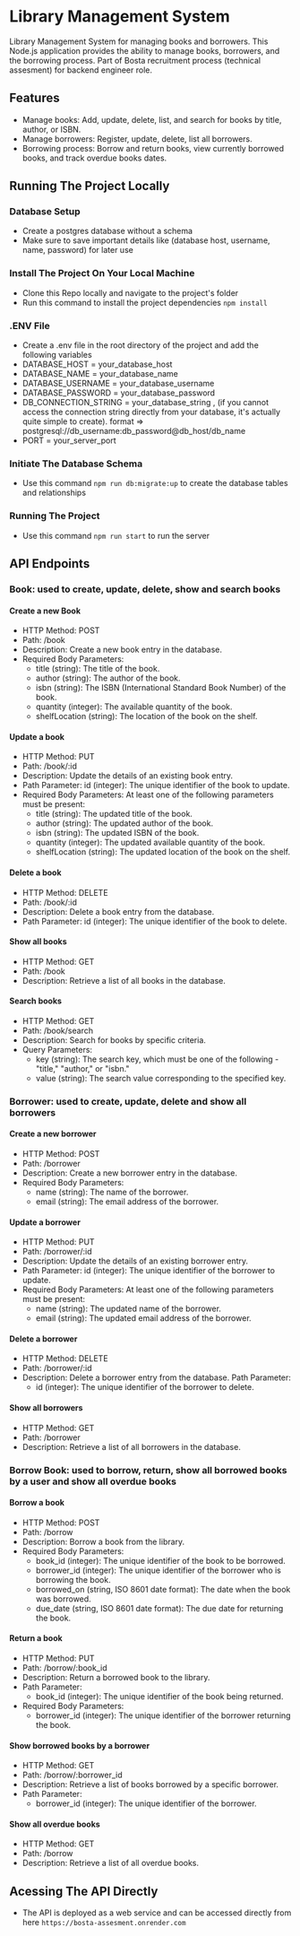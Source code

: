 # Library Management System
Library Management System for managing books and borrowers. This Node.js application provides the ability to manage books, borrowers, and the borrowing process.
Part of Bosta recruitment process (technical assesment) for backend engineer role.

## Features
- Manage books: Add, update, delete, list, and search for books by title, author, or ISBN.
- Manage borrowers: Register, update, delete, list all borrowers.
- Borrowing process: Borrow and return books, view currently borrowed books, and track overdue books dates.

## Running The Project Locally
### Database Setup
- Create a postgres database without a schema
- Make sure to save important details like (database host, username, name, password) for later use
### Install The Project On Your Local Machine
- Clone this Repo locally and navigate to the project's folder
- Run this command to install the project dependencies `npm install`
### .ENV File
- Create a .env file in the root directory of the project and add the following variables
- DATABASE_HOST = your_database_host
- DATABASE_NAME = your_database_name
- DATABASE_USERNAME = your_database_username
- DATABASE_PASSWORD = your_database_password
- DB_CONNECTION_STRING = your_database_string , (if you cannot access the connection string directly from your database, it's actually quite simple to create).
  format => postgresql://db_username:db_password@db_host/db_name
- PORT = your_server_port
### Initiate The Database Schema
- Use this command `npm run db:migrate:up` to create the database tables and relationships
### Running The Project
- Use this command `npm run start` to run the server
## API Endpoints
### Book: used to create, update, delete, show and search books
#### Create a new Book
- HTTP Method: POST
- Path: /book
- Description: Create a new book entry in the database.
- Required Body Parameters:
  - title (string): The title of the book.
  - author (string): The author of the book.
  - isbn (string): The ISBN (International Standard Book Number) of the book.
  - quantity (integer): The available quantity of the book.
  - shelfLocation (string): The location of the book on the shelf.
#### Update a book
- HTTP Method: PUT
- Path: /book/:id
- Description: Update the details of an existing book entry.
- Path Parameter:
id (integer): The unique identifier of the book to update.
- Required Body Parameters:
At least one of the following parameters must be present:
  - title (string): The updated title of the book.
  - author (string): The updated author of the book.
  - isbn (string): The updated ISBN of the book.
  - quantity (integer): The updated available quantity of the book.
  - shelfLocation (string): The updated location of the book on the shelf.
#### Delete a book
- HTTP Method: DELETE
- Path: /book/:id
- Description: Delete a book entry from the database.
- Path Parameter:
id (integer): The unique identifier of the book to delete.
#### Show all books
- HTTP Method: GET
- Path: /book
- Description: Retrieve a list of all books in the database.
#### Search books
- HTTP Method: GET
- Path: /book/search
- Description: Search for books by specific criteria.
- Query Parameters:
  - key (string): The search key, which must be one of the following - "title," "author," or "isbn."
  - value (string): The search value corresponding to the specified key.
### Borrower: used to create, update, delete and show all borrowers
#### Create a new borrower
- HTTP Method: POST
- Path: /borrower
- Description: Create a new borrower entry in the database.
- Required Body Parameters:
  - name (string): The name of the borrower.
  - email (string): The email address of the borrower.
#### Update a borrower
- HTTP Method: PUT
- Path: /borrower/:id
- Description: Update the details of an existing borrower entry.
- Path Parameter:
id (integer): The unique identifier of the borrower to update.
- Required Body Parameters:
At least one of the following parameters must be present:
  - name (string): The updated name of the borrower.
  - email (string): The updated email address of the borrower.
#### Delete a borrower
- HTTP Method: DELETE
- Path: /borrower/:id
- Description: Delete a borrower entry from the database.
Path Parameter:
  - id (integer): The unique identifier of the borrower to delete.
#### Show all borrowers
- HTTP Method: GET
- Path: /borrower
- Description: Retrieve a list of all borrowers in the database.
### Borrow Book: used to borrow, return, show all borrowed books by a user and show all overdue books
#### Borrow a book
- HTTP Method: POST
- Path: /borrow
- Description: Borrow a book from the library.
- Required Body Parameters:
  - book_id (integer): The unique identifier of the book to be borrowed.
  - borrower_id (integer): The unique identifier of the borrower who is borrowing the book.
  - borrowed_on (string, ISO 8601 date format): The date when the book was borrowed.
  - due_date (string, ISO 8601 date format): The due date for returning the book.
#### Return a book
- HTTP Method: PUT
- Path: /borrow/:book_id
- Description: Return a borrowed book to the library.
- Path Parameter:
  - book_id (integer): The unique identifier of the book being returned.
- Required Body Parameters:
  - borrower_id (integer): The unique identifier of the borrower returning the book.
#### Show borrowed books by a borrower
- HTTP Method: GET
- Path: /borrow/:borrower_id
- Description: Retrieve a list of books borrowed by a specific borrower.
- Path Parameter:
  - borrower_id (integer): The unique identifier of the borrower.
#### Show all overdue books
- HTTP Method: GET
- Path: /borrow
- Description: Retrieve a list of all overdue books.

## Acessing The API Directly
- The API is deployed as a web service and can be accessed directly from here `https://bosta-assesment.onrender.com`
